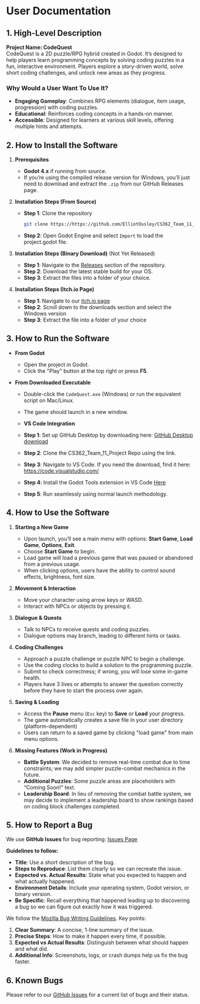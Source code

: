 # User Documentation


## 1. High-Level Description

**Project Name: CodeQuest**  
CodeQuest is a 2D puzzle/RPG hybrid created in Godot. It’s designed to help players learn programming concepts by solving coding puzzles in a fun, interactive environment. Players explore a story-driven world, solve short coding challenges, and unlock new areas as they progress.  

### Why Would a User Want To Use It?
- **Engaging Gameplay**: Combines RPG elements (dialogue, item usage, progression) with coding puzzles.  
- **Educational**: Reinforces coding concepts in a hands-on manner.  
- **Accessible**: Designed for learners at various skill levels, offering multiple hints and attempts.  



## 2. How to Install the Software

1. **Prerequisites**  
   - **Godot 4.x** if running from source.  
   - If you’re using the compiled release version for Windows, you’ll just need to download and extract the `.zip` from our GitHub Releases page.  

2. **Installation Steps (From Source)**  
   - **Step 1**: Clone the repository  
     ```bash
     git clone https://https://github.com/ElliotOusley/CS362_Team_11_Project
     ```
   - **Step 2**: Open Godot Engine and select `Import` to load the project.godot file.  

3. **Installation Steps (Binary Download)** (Not Yet Released)  
   - **Step 1**: Navigate to the [Releases](https://github.com/ElliotOusley/CS362_Team_11_Project/releases) section of the repository.  
   - **Step 2**: Download the latest stable build for your OS.
   - **Step 3**: Extract the files into a folder of your choice.

4. **Installation Steps (Itch.io Page)**
   - **Step 1**: Navigate to our [itch.io page](https://elliot-ousley.itch.io/codequest?secret=jcvzabSa7tMD79NWAInWcEflRc)
   - **Step 2**: Scroll down to the downloads section and select the Windows version
   - **Step 3**: Extract the file into a folder of your choice



## 3. How to Run the Software

- **From Godot**  
  - Open the project in Godot.  
  - Click the "Play" button at the top right or press **F5**.  

- **From Downloaded Executable**  
  - Double-click the `CodeQuest.exe` (Windows) or run the equivalent script on Mac/Linux.  
  - The game should launch in a new window.
 
  - **VS Code Integration**
  - **Step 1**: Set up GitHub Desktop by downloading here: [GitHub Desktop download](https://github.com/apps/desktop)
   - **Step 2**: Clone the CS362_Team_11_Project Repo using the link.
   - **Step 3**: Navigate to VS Code. If you need the download, find it here: https://code.visualstudio.com/
   - **Step 4**: Install the Godot Tools extension in VS Code [Here](https://marketplace.visualstudio.com/items?itemName=geequlim.godot-tools)
   - **Step 5**: Run seamlessly using normal launch methodology.



## 4. How to Use the Software

1. **Starting a New Game**  
   - Upon launch, you’ll see a main menu with options: **Start Game**, **Load Game**, **Options**, **Exit**.  
   - Choose **Start Game** to begin.
   - Load game will load a previous game that was paused or abandoned from a previous usage.
   - When clicking options, users have the ability to control sound effects, brightness, font size.

2. **Movement & Interaction**  
   - Move your character using arrow keys or WASD.  
   - Interact with NPCs or objects by pressing `E`.  

3. **Dialogue & Quests**  
   - Talk to NPCs to receive quests and coding puzzles.  
   - Dialogue options may branch, leading to different hints or tasks.  

4. **Coding Challenges**  
   - Approach a puzzle challenge or puzzle NPC to begin a challenge.  
   - Use the coding clocks to build a solution to the programming puzzle.  
   - Submit to check correctness; if wrong, you will lose some in-game health.
   - Players have 3 lives or attempts to answer the question correctly before they have to start the process over again. 

5. **Saving & Loading**  
   - Access the **Pause** menu (`Esc` key) to **Save** or **Load** your progress.  
   - The game automatically creates a save file in your user directory (platform-dependent)
   - Users can return to a saved game by clicking "load game" from main menu options.

6. **Missing Features (Work in Progress)**  
   - **Battle System**: We decided to remove real-time combat due to time constraints; we may add simpler puzzle-combat mechanics in the future.  
   - **Additional Puzzles**: Some puzzle areas are placeholders with “Coming Soon!” text.
   - **Leadership Board**: In lieu of removing the combat battle system, we may decide to implement a leadership board to show rankings based on coding block challenges completed.



## 5. How to Report a Bug

We use **GitHub Issues** for bug reporting: [Issues Page](https://github.com/ElliotOusley/CS362_Team_11_Project/issues)

**Guidelines to follow:**
- **Title**: Use a short description of the bug.  
- **Steps to Reproduce**: List them clearly so we can recreate the issue.  
- **Expected vs. Actual Results**: State what you expected to happen and what actually happened.  
- **Environment Details**: Include your operating system, Godot version, or binary version.
- **Be Specific**: Recall everything that happened leading up to discovering a bug so we can figure out exactly how it was triggered. 

We follow the [Mozilla Bug Writing Guidelines](https://developer.mozilla.org/en-US/docs/Mozilla/QA/Bug_Writing_Guidelines). Key points:

1. **Clear Summary**: A concise, 1-line summary of the issue.  
2. **Precise Steps**: How to make it happen every time, if possible.  
3. **Expected vs Actual Results**: Distinguish between what should happen and what did.  
4. **Additional Info**: Screenshots, logs, or crash dumps help us fix the bug faster.



## 6. Known Bugs

Please refer to our [GitHub Issues](https://github.com/ElliotOusley/CS362_Team_11_Project/issues) for a current list of bugs and their status.



